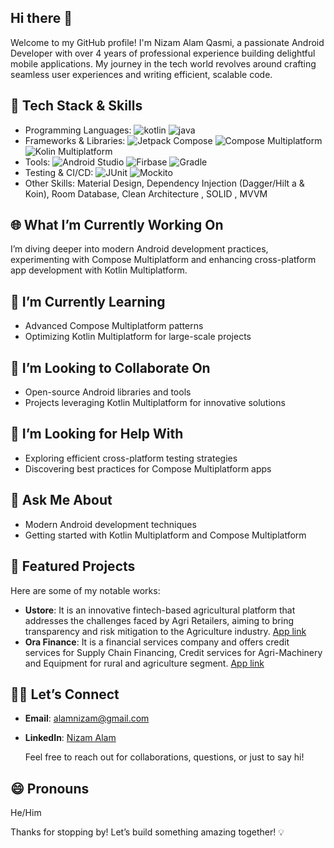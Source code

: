 ## Hi there 👋
Welcome to my GitHub profile! I'm Nizam Alam Qasmi, a passionate Android Developer with over 4 years of professional experience building delightful mobile applications. My journey in the tech world revolves around crafting seamless user experiences and writing efficient, scalable code.

## 🔧 Tech Stack & Skills
* Programming Languages: ![kotlin](https://camo.githubusercontent.com/768459704d2e83eaa78de46d0ca7544f034c8ecbf89f0038ac60235737ec9f9f/68747470733a2f2f696d672e736869656c64732e696f2f62616467652f4b6f746c696e2d3746353246463f7374796c653d666c61742d737175617265266c6f676f3d6b6f746c696e266c6f676f436f6c6f723d7768697465) ![java](https://camo.githubusercontent.com/eef8c344f8babfb25816f876ff4f60e7cdfe2d1760db131adc890e50ba66ac37/68747470733a2f2f696d672e736869656c64732e696f2f62616467652f4a6176612d3030373339363f7374796c653d666c61742d737175617265266c6f676f3d6a617661266c6f676f436f6c6f723d7768697465)
* Frameworks & Libraries: ![Jetpack Compose](https://camo.githubusercontent.com/d7f37b0b3ae9c75cccce5b79e843259ab35e64b8203dbeab5b4b9db557605731/68747470733a2f2f696d672e736869656c64732e696f2f62616467652f4a65747061636b253230436f6d706f73652d3432383546343f7374796c653d666c61742d737175617265266c6f676f3d616e64726f6964266c6f676f436f6c6f723d7768697465) ![Compose Multiplatform](https://camo.githubusercontent.com/2f94487965486f6d10164c1e2fc41468752d81e638076d681b744ca5f096fc7a/68747470733a2f2f696d672e736869656c64732e696f2f62616467652f436f6d706f73652532304d756c7469706c6174666f726d2d3432383546343f7374796c653d666c61742d737175617265266c6f676f3d6b6f746c696e266c6f676f436f6c6f723d7768697465) ![Kolin Multiplatform](https://camo.githubusercontent.com/d0c7c1beb9f8bbea06411e0f602c7aa50e10904ec08474ccb7ddaf2ffa6e0925/68747470733a2f2f696d672e736869656c64732e696f2f62616467652f4b6f746c696e2532304d756c7469706c6174666f726d2d3746353246463f7374796c653d666c61742d737175617265266c6f676f3d6b6f746c696e266c6f676f436f6c6f723d7768697465)
* Tools: ![Android Studio](https://camo.githubusercontent.com//92da9d9d3f7e48bc522455884473f74701035b63ec82f00fa649dd94e6242757/68747470733a2f2f696d672e736869656c64732e696f2f62616467652f416e64726f696425323053747564696f2d3344444338343f7374796c653d666c61742d737175617265266c6f676f3d616e64726f69642d73747564696f266c6f676f436f6c6f723d7768697465) ![Firbase](https://camo.githubusercontent.com/83741bc6bf24461f47a50394ad1cb7f28d76abb730ed2728142c57a045892d47/68747470733a2f2f696d672e736869656c64732e696f2f62616467652f46697265626173652d4646434132383f7374796c653d666c61742d737175617265266c6f676f3d6669726562617365266c6f676f436f6c6f723d626c61636b) ![Gradle](https://camo.githubusercontent.com/bde25ecd00bd51ced44a380a666501e1154acfb6545d48498e2d862eba770f91/68747470733a2f2f696d672e736869656c64732e696f2f62616467652f477261646c652d3032333033413f7374796c653d666c61742d737175617265266c6f676f3d677261646c65266c6f676f436f6c6f723d7768697465)
* Testing & CI/CD: ![JUnit](https://camo.githubusercontent.com/a2884b49aedbcbd157407d432e2922e9680611cdd0a49e8630e7e4bd47b955a2/68747470733a2f2f696d672e736869656c64732e696f2f62616467652f4a556e69742d3235413136323f7374796c653d666c61742d737175617265266c6f676f3d6a756e697435266c6f676f436f6c6f723d7768697465) ![Mockito](https://camo.githubusercontent.com/e8c29f2047ea9caec0956e5dbd23ef6f0bd71fec0f841d67b96fd24c34960373/68747470733a2f2f696d672e736869656c64732e696f2f62616467652f4d6f636b69746f2d3235413136323f7374796c653d666c61742d737175617265)
* Other Skills: Material Design, Dependency Injection (Dagger/Hilt a & Koin), Room Database, Clean Architecture , SOLID , MVVM

## 🌐 What I’m Currently Working On
I’m diving deeper into modern Android development practices, experimenting with Compose Multiplatform and enhancing cross-platform app development with Kotlin Multiplatform.

## 🌱 I’m Currently Learning
* Advanced Compose Multiplatform patterns
* Optimizing Kotlin Multiplatform for large-scale projects

## 👯 I’m Looking to Collaborate On
* Open-source Android libraries and tools
* Projects leveraging Kotlin Multiplatform for innovative solutions

## 🤔 I’m Looking for Help With
* Exploring efficient cross-platform testing strategies
* Discovering best practices for Compose Multiplatform apps

## 💬 Ask Me About
* Modern Android development techniques
* Getting started with Kotlin Multiplatform and Compose Multiplatform

## 🌟 Featured Projects
Here are some of my notable works:
* **Ustore**: It is an innovative fintech-based agricultural platform that addresses the challenges faced by Agri Retailers, aiming to bring transparency and risk mitigation to the Agriculture industry. [App link](https://play.google.com/store/apps/details?id=com.unnatiagro.agripos&hl=en)
* **Ora Finance**: It is a financial services company and offers credit services for Supply Chain Financing, Credit services for Agri-Machinery and Equipment for rural and agriculture segment. [App link](https://play.google.com/store/apps/details?id=com.app.orafinancecustomer&hl=en)

## 🙋‍♂️ Let’s Connect
* **Email**: alamnizam@gmail.com
* **LinkedIn**: [Nizam Alam](https://www.linkedin.com/in/nizam-alam-qasmi-970076140/)
  
  Feel free to reach out for collaborations, questions, or just to say hi!

## 😄 Pronouns
He/Him

Thanks for stopping by! Let’s build something amazing together! 💡
<!--
**alamnizam/alamnizam** is a ✨ _special_ ✨ repository because its `README.md` (this file) appears on your GitHub profile.

Here are some ideas to get you started:



- 🔭 I’m currently working on ...
- 🌱 I’m currently learning ...
- 👯 I’m looking to collaborate on ...
- 🤔 I’m looking for help with ...
- 💬 Ask me about ...
- 📫 How to reach me: ...
- 😄 Pronouns: ...
- ⚡ Fun fact: ...
-->

